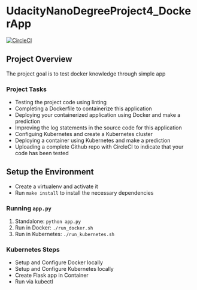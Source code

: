 # UdacityNanoDegreeProject4_DockerApp
[![CircleCI](https://circleci.com/gh/circleci/circleci-docs.svg?style=svg)](https://circleci.com/gh/circleci/circleci-docs)

## Project Overview

The project goal is to test docker knowledge through simple app

### Project Tasks

* Testing the project code using linting
* Completing a Dockerfile to containerize this application
* Deploying your containerized application using Docker and make a prediction
* Improving the log statements in the source code for this application
* Configuing Kubernetes and create a Kubernetes cluster
* Deploying a container using Kubernetes and make a prediction
* Uploading a complete Github repo with CircleCI to indicate that your code has been tested

## Setup the Environment

* Create a virtualenv and activate it
* Run `make install` to install the necessary dependencies

### Running `app.py`

1. Standalone:  `python app.py`
2. Run in Docker:  `./run_docker.sh`
3. Run in Kubernetes:  `./run_kubernetes.sh`

### Kubernetes Steps

* Setup and Configure Docker locally
* Setup and Configure Kubernetes locally
* Create Flask app in Container
* Run via kubectl
